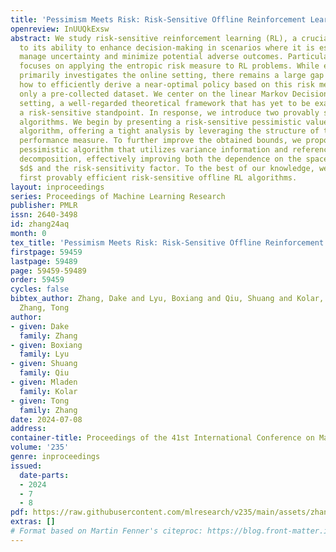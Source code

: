 ```yaml
---
title: 'Pessimism Meets Risk: Risk-Sensitive Offline Reinforcement Learning'
openreview: InUUQkExsw
abstract: We study risk-sensitive reinforcement learning (RL), a crucial field due
  to its ability to enhance decision-making in scenarios where it is essential to
  manage uncertainty and minimize potential adverse outcomes. Particularly, our work
  focuses on applying the entropic risk measure to RL problems. While existing literature
  primarily investigates the online setting, there remains a large gap in understanding
  how to efficiently derive a near-optimal policy based on this risk measure using
  only a pre-collected dataset. We center on the linear Markov Decision Process (MDP)
  setting, a well-regarded theoretical framework that has yet to be examined from
  a risk-sensitive standpoint. In response, we introduce two provably sample-efficient
  algorithms. We begin by presenting a risk-sensitive pessimistic value iteration
  algorithm, offering a tight analysis by leveraging the structure of the risk-sensitive
  performance measure. To further improve the obtained bounds, we propose another
  pessimistic algorithm that utilizes variance information and reference-advantage
  decomposition, effectively improving both the dependence on the space dimension
  $d$ and the risk-sensitivity factor. To the best of our knowledge, we obtain the
  first provably efficient risk-sensitive offline RL algorithms.
layout: inproceedings
series: Proceedings of Machine Learning Research
publisher: PMLR
issn: 2640-3498
id: zhang24aq
month: 0
tex_title: 'Pessimism Meets Risk: Risk-Sensitive Offline Reinforcement Learning'
firstpage: 59459
lastpage: 59489
page: 59459-59489
order: 59459
cycles: false
bibtex_author: Zhang, Dake and Lyu, Boxiang and Qiu, Shuang and Kolar, Mladen and
  Zhang, Tong
author:
- given: Dake
  family: Zhang
- given: Boxiang
  family: Lyu
- given: Shuang
  family: Qiu
- given: Mladen
  family: Kolar
- given: Tong
  family: Zhang
date: 2024-07-08
address:
container-title: Proceedings of the 41st International Conference on Machine Learning
volume: '235'
genre: inproceedings
issued:
  date-parts:
  - 2024
  - 7
  - 8
pdf: https://raw.githubusercontent.com/mlresearch/v235/main/assets/zhang24aq/zhang24aq.pdf
extras: []
# Format based on Martin Fenner's citeproc: https://blog.front-matter.io/posts/citeproc-yaml-for-bibliographies/
---
```

